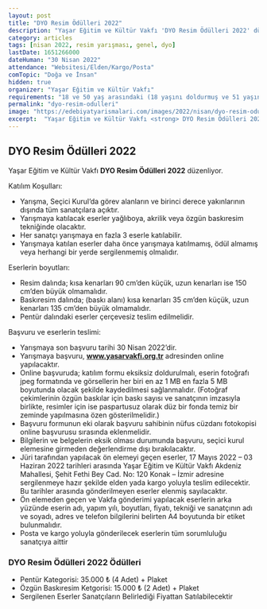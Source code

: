 ```yaml
---
layout: post
title: "DYO Resim Ödülleri 2022"
description: "Yaşar Eğitim ve Kültür Vakfı 'DYO Resim Ödülleri 2022' düzenliyor."
category: articles
tags: [nisan 2022, resim yarışması, genel, dyo]
lastDate: 1651266000
dateHuman: "30 Nisan 2022"
attendance: "Websitesi/Elden/Kargo/Posta"
comTopic: "Doğa ve İnsan"
hidden: true
organizer: "Yaşar Eğitim ve Kültür Vakfı"
requirements: "18 ve 50 yaş arasındaki (18 yaşını doldurmuş ve 51 yaşından gün almamış olan) kişiler katılabilir."
permalink: "dyo-resim-odulleri"
image: "https://edebiyatyarismalari.com/images/2022/nisan/dyo-resim-odulleri.jpg"
excerpt:  "Yaşar Eğitim ve Kültür Vakfı <strong> DYO Resim Ödülleri 2022 </strong> düzenliyor."
---
```


## DYO Resim Ödülleri 2022
Yaşar Eğitim ve Kültür Vakfı **DYO Resim Ödülleri 2022** düzenliyor.

Katılım Koşulları:
- Yarışma, Seçici Kurul’da görev alanların ve birinci derece yakınlarının dışında tüm sanatçılara açıktır.
- Yarışmaya katılacak eserler yağlıboya, akrilik veya özgün baskıresim tekniğinde olacaktır.
- Her sanatçı yarışmaya en fazla 3 eserle katılabilir.
- Yarışmaya katılan eserler daha önce yarışmaya katılmamış, ödül almamış veya herhangi bir yerde sergilenmemiş olmalıdır.

Eserlerin boyutları:
- Resim dalında; kısa kenarları 90 cm’den küçük, uzun kenarları ise 150 cm’den büyük olmamalıdır.
- Baskıresim dalında; (baskı alanı) kısa kenarları 35 cm’den küçük, uzun kenarları 135 cm’den büyük olmamalıdır.
- Pentür dalındaki eserler çerçevesiz teslim edilmelidir.

Başvuru ve eserlerin teslimi:
- Yarışmaya son başvuru tarihi 30 Nisan 2022’dir.
- Yarışmaya başvuru, **www.yasarvakfi.org.tr** adresinden online yapılacaktır.
- Online başvuruda; katılım formu eksiksiz doldurulmalı, eserin fotoğrafı jpeg formatında ve görsellerin her biri en az 1 MB en fazla 5 MB boyutunda olacak şekilde kaydedilmesi sağlanmalıdır. (Fotoğraf çekimlerinin özgün baskılar için baskı sayısı ve sanatçının imzasıyla birlikte, resimler için ise paspartusuz olarak düz bir fonda temiz bir zeminde yapılmasına özen gösterilmelidir.)
- Başvuru formunun eki olarak başvuru sahibinin nüfus cüzdanı fotokopisi online başvurusu sırasında eklenmelidir.
- Bilgilerin ve belgelerin eksik olması durumunda başvuru, seçici kurul elemesine girmeden değerlendirme dışı bırakılacaktır.
- Jüri tarafından yapılacak ön elemeyi geçen eserler, 17 Mayıs 2022 – 03 Haziran 2022 tarihleri arasında Yaşar Eğitim ve Kültür Vakfı Akdeniz Mahallesi, Şehit Fethi Bey Cad. No: 120 Konak – İzmir adresine sergilenmeye hazır şekilde elden yada kargo yoluyla teslim edilecektir. Bu tarihler arasında gönderilmeyen eserler elenmiş sayılacaktır.
- Ön elemeden geçen ve Vakfa gönderimi yapılacak eserlerin arka yüzünde eserin adı, yapım yılı, boyutları, fiyatı, tekniği ve sanatçının adı ve soyadı, adres ve telefon bilgilerini belirten A4 boyutunda bir etiket bulunmalıdır.
- Posta ve kargo yoluyla gönderilecek eserlerin tüm sorumluluğu sanatçıya aittir


### DYO Resim Ödülleri 2022 Ödülleri
- Pentür Kategorisi: 35.000 ₺ (4 Adet) + Plaket
- Özgün Baskıresim Ketgorisi: 15.000 ₺ (2 Adet) + Plaket
- Sergilenen Eserler Sanatçıların Belirlediği Fiyattan Satılabilecektir